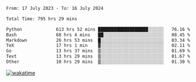 <!--START_SECTION:waka-->

```txt
From: 17 July 2023 - To: 16 July 2024

Total Time: 795 hrs 29 mins

Python             613 hrs 52 mins ███████████████████░░░░░░   76.16 %
Bash               68 hrs 4 mins   ██░░░░░░░░░░░░░░░░░░░░░░░   08.45 %
Markdown           26 hrs 53 mins  █░░░░░░░░░░░░░░░░░░░░░░░░   03.34 %
TeX                17 hrs 1 min    ▓░░░░░░░░░░░░░░░░░░░░░░░░   02.11 %
Go                 13 hrs 37 mins  ▒░░░░░░░░░░░░░░░░░░░░░░░░   01.69 %
Text               13 hrs 29 mins  ▒░░░░░░░░░░░░░░░░░░░░░░░░   01.67 %
Other              10 hrs 29 mins  ▒░░░░░░░░░░░░░░░░░░░░░░░░   01.30 %
```

<!--END_SECTION:waka-->
[![wakatime](https://wakatime.com/badge/user/5f89a63a-5294-4958-ad30-2b3455e63f2a.svg)](https://wakatime.com/@5f89a63a-5294-4958-ad30-2b3455e63f2a)
